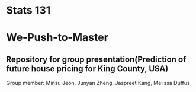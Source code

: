 # Stats 131

# We-Push-to-Master


## Repository for group presentation(Prediction of future house pricing for King County, USA)

Group member: Minsu Jeon, Junyan Zheng, Jaspreet Kang, Melissa Duffus